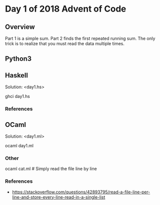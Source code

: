 # Day 1 of 2018 Advent of Code

## Overview

Part 1 is a simple sum.
Part 2 finds the first repeated running sum.  The only trick is to realize that you must read the data multiple times.

## Python3


## Haskell

Solution: <day1.hs>

ghci day1.hs

### References


## OCaml
Solution: <day1.ml>

ocaml day1.ml

### Other
ocaml cat.ml # Simply read the file line by line

### References
- <https://stackoverflow.com/questions/42893795/read-a-file-line-per-line-and-store-every-line-read-in-a-single-list>
